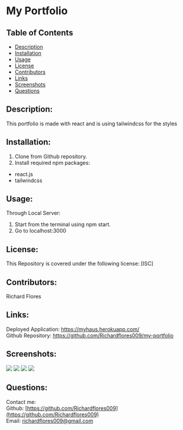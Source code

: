 # My Portfolio
## Table of Contents
* [Description](#description)
* [Installation](#installation)
* [Usage](#usage)
* [License](#license)
* [Contributors](#contributors)
* [Links](#links)
* [Screenshots](#screenshots)
* [Questions](#questions)

## Description:
This portfolio is made with react and is using tailwindcss for the styles

## Installation:
1. Clone from Github repository. <br>
3. Install required npm packages: <br>
* react.js <br>
* tailwindcss <br>



## Usage:
Through Local Server:<br>
1. Start from the terminal using npm start. <br>
2. Go to localhost:3000 <br>

## License:
This Repository is covered under the following license: [ISC]

## Contributors:
Richard Flores

## Links:
Deployed Application: https://myhaus.herokuapp.com/ <br>
Github Repository: https://github.com/Richardflores009/my-portfolio <br>

## Screenshots:

![](img/gifone.gif)
![](img/gif4.gif)
![](img/gif3.gif)
![](img/gif2.gif)


## Questions:
Contact me:<br>
Github: [https://github.com/Richardflores009](https://github.com/Richardflores009)<br>
Email: [richardflores009@gmail.com](richardflores009@gmail.com)<br>
